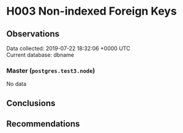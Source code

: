 # H003 Non-indexed Foreign Keys #

## Observations ##
Data collected: 2019-07-22 18:32:06 +0000 UTC  
Current database: dbname  

### Master (`postgres.test3.node`) ###


No data


## Conclusions ##


## Recommendations ##

